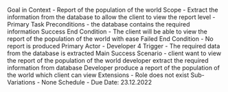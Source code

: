 Goal in Context - Report of the population of the world
Scope - Extract the information from the database to allow the client to view the report
level - Primary Task
Preconditions - the database contains the required information
Success End Condition - The client will be able to view the report of the population of the world with ease
Failed End Condition - No report is produced
Primary Actor - Developer 4
Trigger - The required data from the database is extracted
Main Success Scenario - client want to view the report of the population of the world
                        developer extract the required information from database
                        Developer produce a report of the population of the world which client can view
Extensions - Role does not exist
Sub-Variations - None
Schedule - Due Date: 23.12.2022 
                